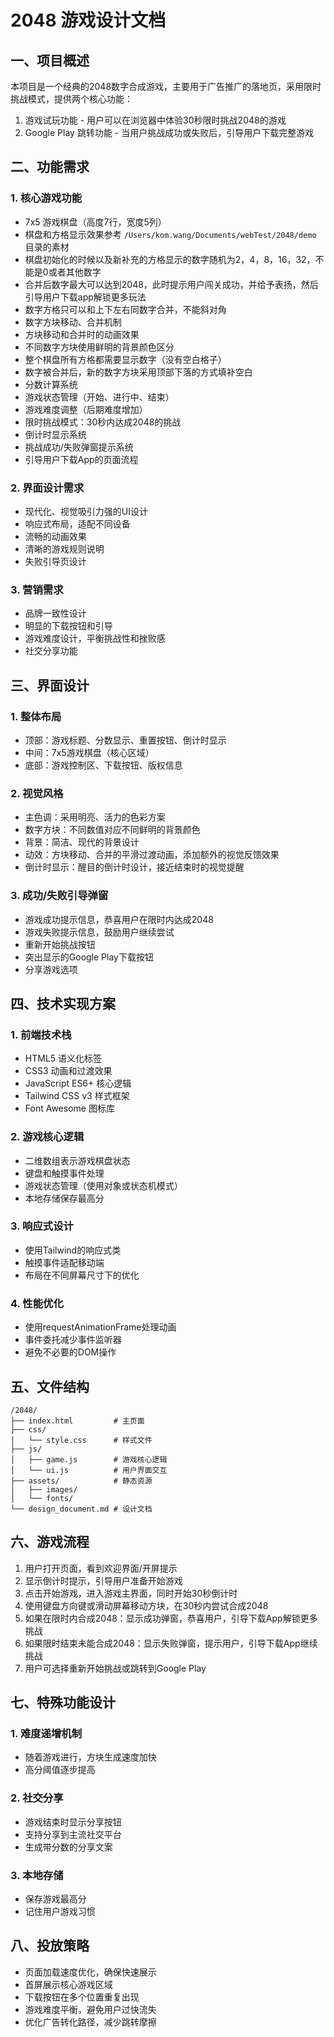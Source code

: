 # 2048 游戏设计文档

## 一、项目概述

本项目是一个经典的2048数字合成游戏，主要用于广告推广的落地页，采用限时挑战模式，提供两个核心功能：
1. 游戏试玩功能 - 用户可以在浏览器中体验30秒限时挑战2048的游戏
2. Google Play 跳转功能 - 当用户挑战成功或失败后，引导用户下载完整游戏

## 二、功能需求

### 1. 核心游戏功能
- 7x5 游戏棋盘（高度7行，宽度5列）
- 棋盘和方格显示效果参考 `/Users/kom.wang/Documents/webTest/2048/demo` 目录的素材
- 棋盘初始化的时候以及新补充的方格显示的数字随机为2，4，8，16，32，不能是0或者其他数字
- 合并后数字最大可以达到2048，此时提示用户闯关成功，并给予表扬，然后引导用户下载app解锁更多玩法
- 数字方格只可以和上下左右同数字合并，不能斜对角
- 数字方块移动、合并机制
- 方块移动和合并时的动画效果
- 不同数字方块使用鲜明的背景颜色区分
- 整个棋盘所有方格都需要显示数字（没有空白格子）
- 数字被合并后，新的数字方块采用顶部下落的方式填补空白
- 分数计算系统
- 游戏状态管理（开始、进行中、结束）
- 游戏难度调整（后期难度增加）
- 限时挑战模式：30秒内达成2048的挑战
- 倒计时显示系统
- 挑战成功/失败弹窗提示系统
- 引导用户下载App的页面流程

### 2. 界面设计需求
- 现代化、视觉吸引力强的UI设计
- 响应式布局，适配不同设备
- 流畅的动画效果
- 清晰的游戏规则说明
- 失败引导页设计

### 3. 营销需求
- 品牌一致性设计
- 明显的下载按钮和引导
- 游戏难度设计，平衡挑战性和挫败感
- 社交分享功能

## 三、界面设计

### 1. 整体布局
- 顶部：游戏标题、分数显示、重置按钮、倒计时显示
- 中间：7x5游戏棋盘（核心区域）
- 底部：游戏控制区、下载按钮、版权信息

### 2. 视觉风格
- 主色调：采用明亮、活力的色彩方案
- 数字方块：不同数值对应不同鲜明的背景颜色
- 背景：简洁、现代的背景设计
- 动效：方块移动、合并的平滑过渡动画，添加额外的视觉反馈效果
- 倒计时显示：醒目的倒计时设计，接近结束时的视觉提醒

### 3. 成功/失败引导弹窗
- 游戏成功提示信息，恭喜用户在限时内达成2048
- 游戏失败提示信息，鼓励用户继续尝试
- 重新开始挑战按钮
- 突出显示的Google Play下载按钮
- 分享游戏选项

## 四、技术实现方案

### 1. 前端技术栈
- HTML5 语义化标签
- CSS3 动画和过渡效果
- JavaScript ES6+ 核心逻辑
- Tailwind CSS v3 样式框架
- Font Awesome 图标库

### 2. 游戏核心逻辑
- 二维数组表示游戏棋盘状态
- 键盘和触摸事件处理
- 游戏状态管理（使用对象或状态机模式）
- 本地存储保存最高分

### 3. 响应式设计
- 使用Tailwind的响应式类
- 触摸事件适配移动端
- 布局在不同屏幕尺寸下的优化

### 4. 性能优化
- 使用requestAnimationFrame处理动画
- 事件委托减少事件监听器
- 避免不必要的DOM操作

## 五、文件结构

```
/2048/
├── index.html         # 主页面
├── css/
│   └── style.css      # 样式文件
├── js/
│   ├── game.js        # 游戏核心逻辑
│   └── ui.js          # 用户界面交互
├── assets/            # 静态资源
│   ├── images/
│   └── fonts/
└── design_document.md # 设计文档
```

## 六、游戏流程

1. 用户打开页面，看到欢迎界面/开屏提示
2. 显示倒计时提示，引导用户准备开始游戏
3. 点击开始游戏，进入游戏主界面，同时开始30秒倒计时
4. 使用键盘方向键或滑动屏幕移动方块，在30秒内尝试合成2048
5. 如果在限时内合成2048：显示成功弹窗，恭喜用户，引导下载App解锁更多挑战
6. 如果限时结束未能合成2048：显示失败弹窗，提示用户，引导下载App继续挑战
7. 用户可选择重新开始挑战或跳转到Google Play

## 七、特殊功能设计

### 1. 难度递增机制
- 随着游戏进行，方块生成速度加快
- 高分阈值逐步提高

### 2. 社交分享
- 游戏结束时显示分享按钮
- 支持分享到主流社交平台
- 生成带分数的分享文案

### 3. 本地存储
- 保存游戏最高分
- 记住用户游戏习惯

## 八、投放策略

- 页面加载速度优化，确保快速展示
- 首屏展示核心游戏区域
- 下载按钮在多个位置重复出现
- 游戏难度平衡，避免用户过快流失
- 优化广告转化路径，减少跳转摩擦